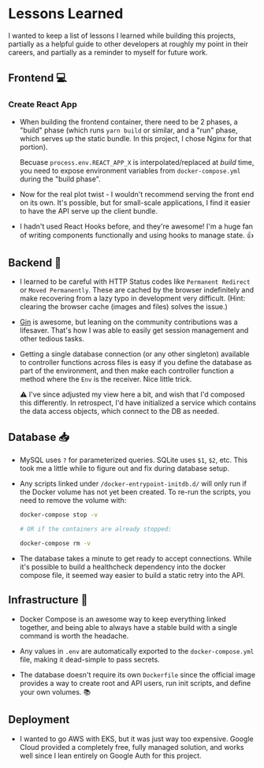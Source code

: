 # Lessons Learned

I wanted to keep a list of lessons I learned while building this projects, partially as a helpful guide to other developers at roughly my point in their careers, and partially as a reminder to myself for future work.

## Frontend :computer:

### Create React App

- When building the frontend container, there need to be 2 phases, a "build" phase (which runs `yarn build` or similar, and a "run" phase, which serves up the static bundle. In this project, I chose Nginx for that portion).

  Becuase `process.env.REACT_APP_X` is interpolated/replaced at _build_ time, you need to expose environment variables from `docker-compose.yml` during the "build phase".

- Now for the real plot twist - I wouldn't recommend serving the front end on its own. It's possible, but for small-scale applications, I find it easier to have the API serve up the client bundle.

- I hadn't used React Hooks before, and they're awesome! I'm a huge fan of writing components functionally and using hooks to manage state. :thumbsup:

## Backend :rocket:

- I learned to be careful with HTTP Status codes like `Permanent Redirect` or `Moved Permanently`. These are cached by the browser indefinitely and make recovering from a lazy typo in development very difficult. (Hint: clearing the browser cache (images and files) solves the issue.)

- [Gin](https://github.com/gin-gonic/gin) is awesome, but leaning on the community contributions was a lifesaver. That's how I was able to easily get session management and other tedious tasks.

- Getting a single database connection (or any other singleton) available to controller functions across files is easy if you define the database as part of the environment, and then make each controller function a method where the `Env` is the receiver. Nice little trick.

  :warning: I've since adjusted my view here a bit, and wish that I'd composed this differently. In retrospect, I'd have initialized a service which contains the data access objects, which connect to the DB as needed.

## Database :inbox_tray:

- MySQL uses `?` for parameterized queries. SQLite uses `$1`, `$2`, etc. This took me a little while to figure out and fix during database setup.

- Any scripts linked under `/docker-entrypoint-initdb.d/` will only run if the Docker volume has not yet been created. To re-run the scripts, you need to remove the volume with:

  ```sh
  docker-compose stop -v

  # OR if the containers are already stopped:

  docker-compose rm -v
  ```

- The database takes a minute to get ready to accept connections. While it's possible to build a healthcheck dependency into the docker compose file, it seemed way easier to build a static retry into the API.

## Infrastructure :whale:

- Docker Compose is an awesome way to keep everything linked together, and being able to always have a stable build with a single command is worth the headache.

- Any values in `.env` are automatically exported to the `docker-compose.yml` file, making it dead-simple to pass secrets.

- The database doesn't require its own `Dockerfile` since the official image provides a way to create root and API users, run init scripts, and define your own volumes. :books:

## Deployment

- I wanted to go AWS with EKS, but it was just way too expensive. Google Cloud provided a completely free, fully managed solution, and works well since I lean entirely on Google Auth for this project.
